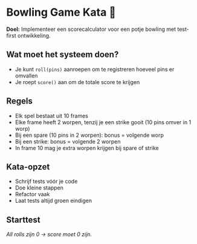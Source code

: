 # Bowling Game Kata 🎳

**Doel:** Implementeer een scorecalculator voor een potje bowling met test-first ontwikkeling.

## Wat moet het systeem doen?

- Je kunt `roll(pins)` aanroepen om te registreren hoeveel pins er omvallen
- Je roept `score()` aan om de totale score te krijgen

## Regels

- Elk spel bestaat uit 10 frames
- Elke frame heeft 2 worpen, tenzij je een strike gooit (10 pins omver in 1 worp)
- Bij een spare (10 pins in 2 worpen): bonus = volgende worp
- Bij een strike: bonus = volgende 2 worpen
- In frame 10 mag je extra worpen krijgen bij spare of strike

## Kata-opzet

- Schrijf tests vóór je code
- Doe kleine stappen
- Refactor vaak
- Laat tests altijd groen eindigen

## Starttest

*All rolls zijn 0 → score moet 0 zijn.*
